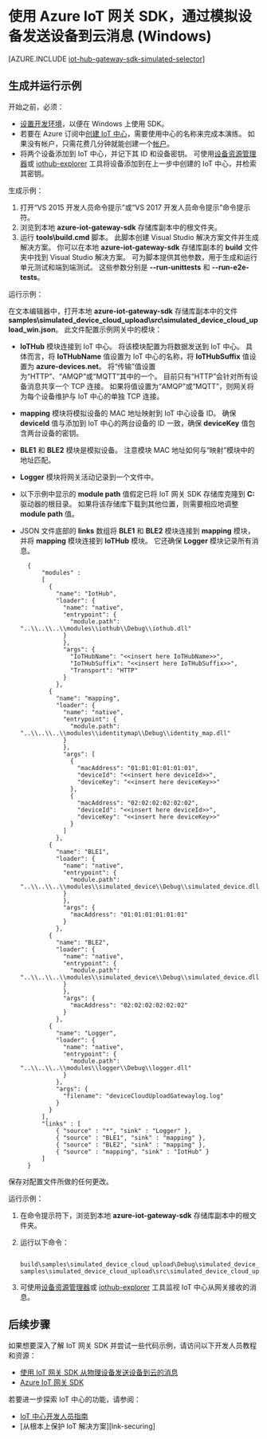 <properties
    pageTitle="使用 Azure IoT 网关 SDK 模拟设备 (Windows) | Azure"
    description="如何在 Windows 上使用 Azure IoT 网关 SDK 创建模拟设备，从而将遥测数据通过网关发送到 IoT 中心"
    services="iot-hub"
    documentationCenter=""
    author="chipalost"
    manager="timlt"
    editor="" />
<tags
    ms.assetid="6a2aeda0-696a-4732-90e1-595d2e2fadc6"
    ms.service="iot-hub"
    ms.devlang="cpp"
    ms.topic="article"
    ms.tgt_pltfrm="na"
    ms.workload="na"
    ms.date="03/29/2017"
    wacn.date="05/15/2017"
    ms.author="andbuc"
    ms.translationtype="Human Translation"
    ms.sourcegitcommit="457fc748a9a2d66d7a2906b988e127b09ee11e18"
    ms.openlocfilehash="5cb04f3d6da77ab42404d9fca9f6ed1edbd8473b"
    ms.contentlocale="zh-cn"
    ms.lasthandoff="05/05/2017" />

# <a name="use-the-azure-iot-gateway-sdk-to-send-device-to-cloud-messages-with-a-simulated-device-windows"></a>使用 Azure IoT 网关 SDK，通过模拟设备发送设备到云消息 (Windows)

[AZURE.INCLUDE [iot-hub-gateway-sdk-simulated-selector](../../includes/iot-hub-gateway-sdk-simulated-selector.md)]

## <a name="build-and-run-the-sample"></a>生成并运行示例

开始之前，必须：

- [设置开发环境][lnk-setupdevbox]，以便在 Windows 上使用 SDK。
- 若要在 Azure 订阅中[创建 IoT 中心][lnk-create-hub]，需要使用中心的名称来完成本演练。 如果没有帐户，只需花费几分钟就能创建一个[帐户][lnk-free-trial]。
- 将两个设备添加到 IoT 中心，并记下其 ID 和设备密钥。 可使用[设备资源管理器][lnk-device-explorer]或 [iothub-explorer][lnk-iothub-explorer] 工具将设备添加到在上一步中创建的 IoT 中心，并检索其密钥。

生成示例：

1. 打开“VS 2015 开发人员命令提示”或“VS 2017 开发人员命令提示”命令提示符。
2. 浏览到本地 **azure-iot-gateway-sdk** 存储库副本中的根文件夹。
3. 运行 **tools\\build.cmd** 脚本。 此脚本创建 Visual Studio 解决方案文件并生成解决方案。 你可以在本地 **azure-iot-gateway-sdk** 存储库副本的 **build** 文件夹中找到 Visual Studio 解决方案。 可为脚本提供其他参数，用于生成和运行单元测试和端到端测试。 这些参数分别是 **--run-unittests** 和 **--run-e2e-tests**。

运行示例：

在文本编辑器中，打开本地 **azure-iot-gateway-sdk** 存储库副本中的文件 **samples\\simulated_device_cloud_upload\\src\\simulated_device_cloud_upload_win.json**。 此文件配置示例网关中的模块：

* **IoTHub** 模块连接到 IoT 中心。 将该模块配置为将数据发送到 IoT 中心。 具体而言，将 **IoTHubName** 值设置为 IoT 中心的名称，将 **IoTHubSuffix** 值设置为 **azure-devices.net**。 将“传输”值设置为“HTTP”、“AMQP”或“MQTT”其中的一个。 目前只有“HTTP”会针对所有设备消息共享一个 TCP 连接。 如果将值设置为“AMQP”或“MQTT”，则网关将为每个设备维护与 IoT 中心的单独 TCP 连接。
* **mapping** 模块将模拟设备的 MAC 地址映射到 IoT 中心设备 ID。 确保 **deviceId** 值与添加到 IoT 中心的两台设备的 ID 一致，确保 **deviceKey** 值包含两台设备的密钥。
* **BLE1** 和 **BLE2** 模块是模拟设备。 注意模块 MAC 地址如何与“映射”模块中的地址匹配。
* **Logger** 模块将网关活动记录到一个文件中。
* 以下示例中显示的 **module path** 值假定已将 IoT 网关 SDK 存储库克隆到 **C:** 驱动器的根目录。 如果将该存储库下载到其他位置，则需要相应地调整 **module path** 值。
* JSON 文件底部的 **links** 数组将 **BLE1** 和 **BLE2** 模块连接到 **mapping** 模块，并将 **mapping** 模块连接到 **IoTHub** 模块。 它还确保 **Logger** 模块记录所有消息。

        {
            "modules" :
            [
              {
                "name": "IotHub",
                "loader": {
                  "name": "native",
                  "entrypoint": {
                    "module.path": "..\\..\\..\\modules\\iothub\\Debug\\iothub.dll"
                  }
                  },
                  "args": {
                    "IoTHubName": "<<insert here IoTHubName>>",
                    "IoTHubSuffix": "<<insert here IoTHubSuffix>>",
                    "Transport": "HTTP"
                  }
                },
              {
                "name": "mapping",
                "loader": {
                  "name": "native",
                  "entrypoint": {
                    "module.path": "..\\..\\..\\modules\\identitymap\\Debug\\identity_map.dll"
                  }
                  },
                  "args": [
                    {
                      "macAddress": "01:01:01:01:01:01",
                      "deviceId": "<<insert here deviceId>>",
                      "deviceKey": "<<insert here deviceKey>>"
                    },
                    {
                      "macAddress": "02:02:02:02:02:02",
                      "deviceId": "<<insert here deviceId>>",
                      "deviceKey": "<<insert here deviceKey>>"
                    }
                  ]
                },
              {
                "name": "BLE1",
                "loader": {
                  "name": "native",
                  "entrypoint": {
                    "module.path": "..\\..\\..\\modules\\simulated_device\\Debug\\simulated_device.dll"
                  }
                  },
                  "args": {
                    "macAddress": "01:01:01:01:01:01"
                  }
                },
              {
                "name": "BLE2",
                "loader": {
                  "name": "native",
                  "entrypoint": {
                    "module.path": "..\\..\\..\\modules\\simulated_device\\Debug\\simulated_device.dll"
                  }
                  },
                  "args": {
                    "macAddress": "02:02:02:02:02:02"
                  }
                },
              {
                "name": "Logger",
                "loader": {
                  "name": "native",
                  "entrypoint": {
                    "module.path": "..\\..\\..\\modules\\logger\\Debug\\logger.dll"
                  }
                },
                "args": {
                  "filename": "deviceCloudUploadGatewaylog.log"
                }
              }
            ],
            "links" : [
                { "source" : "*", "sink" : "Logger" },
                { "source" : "BLE1", "sink" : "mapping" },
                { "source" : "BLE2", "sink" : "mapping" },
                { "source" : "mapping", "sink" : "IotHub" }
            ]
        }


保存对配置文件所做的任何更改。

运行示例：

1. 在命令提示符下，浏览到本地 **azure-iot-gateway-sdk** 存储库副本中的根文件夹。
2. 运行以下命令：
   
    
        build\samples\simulated_device_cloud_upload\Debug\simulated_device_cloud_upload_sample.exe samples\simulated_device_cloud_upload\src\simulated_device_cloud_upload_win.json

3. 可使用[设备资源管理器][lnk-device-explorer]或 [iothub-explorer][lnk-iothub-explorer] 工具监视 IoT 中心从网关接收的消息。

## <a name="next-steps"></a>后续步骤
如果想要深入了解 IoT 网关 SDK 并尝试一些代码示例，请访问以下开发人员教程和资源：

- [使用 IoT 网关 SDK 从物理设备发送设备到云的消息][lnk-physical-device]
- [Azure IoT 网关 SDK][lnk-gateway-sdk]

若要进一步探索 IoT 中心的功能，请参阅：

- [IoT 中心开发人员指南][lnk-devguide]
- [从根本上保护 IoT 解决方案][lnk-securing]

<!-- Links -->

[lnk-setupdevbox]: https://github.com/Azure/azure-iot-gateway-sdk/blob/master/doc/devbox_setup.md
[lnk-free-trial]: /pricing/1rmb-trial/
[lnk-device-explorer]: https://github.com/Azure/azure-iot-sdk-csharp/tree/master/tools/DeviceExplorer
[lnk-iothub-explorer]: https://github.com/Azure/iothub-explorer/blob/master/readme.md
[lnk-gateway-sdk]: https://github.com/Azure/azure-iot-gateway-sdk/

[lnk-physical-device]: /documentation/articles/iot-hub-gateway-sdk-physical-device/

[lnk-devguide]: /documentation/articles/iot-hub-devguide/
[lnk-create-hub]: /documentation/articles/iot-hub-create-through-portal/

<!---HONumber=Mooncake_0306_2017-->
<!--Update_Description:update wording-->